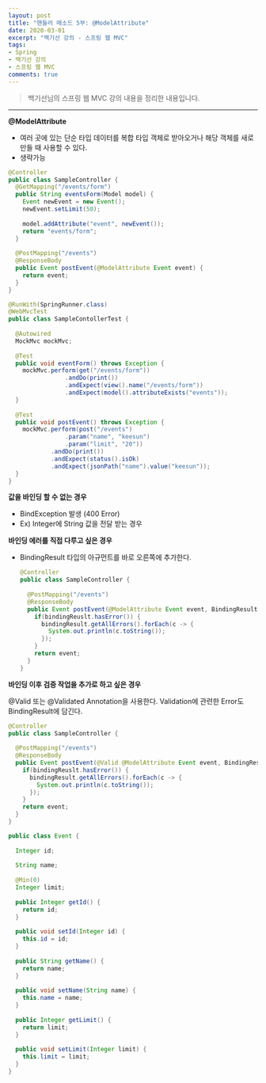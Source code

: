 ```yaml
---
layout: post 
title: "핸들러 메소드 5부: @ModelAttribute"
date: 2020-03-01
excerpt: "백기선 강의 - 스프링 웹 MVC"
tags: 
- Spring
- 백기선 강의
- 스프링 웹 MVC
comments: true 
---
```


>백기선님의 스프링 웹 MVC 강의 내용을 정리한 내용입니다.
---


**@ModelAttribute**

* 여러 곳에 있는 단순 타입 데이터를 복합 타입 객체로 받아오거나 해당 객체를 새로 만들 때 사용할 수 있다.
* 생략가능



```java
@Controller
public class SampleController {
  @GetMapping("/events/form")
  public String eventsForm(Model model) {
    Event newEvent = new Event();
    newEvent.setLimit(50);
    
    model.addAttribute("event", newEvent());
    return "events/form";
  }
  
  @PostMapping("/events")
  @ResponseBody
  public Event postEvent(@ModelAttribute Event event) {
    return event;
  }
}
```

```java
@RunWith(SpringRunner.class)
@WebMvcTest
public class SampleContollerTest {
  
  @Autowired
  MockMvc mockMvc;
  
  @Test
  public void eventForm() throws Exception {
    mockMvc.perform(get("/events/form"))
      			.andDo(print())
      			.andExpect(view().name("/events/form"))
      			.andExpect(model().attributeExists("events"));
  }
  
  @Test
  public void postEvent() throws Exception {
    mockMvc.perform(post("/events")
                .param("name", "keesun")
                .param("limit", "20"))
            .andDo(print())
            .andExpect(status().isOk)
      		.andExpect(jsonPath("name").value("keesun"));
  }
}
```



**값을 바인딩 할 수 없는 경우**

* BindException 발생 (400 Error)
* Ex) Integer에 String 값을 전달 받는 경우



**바인딩 에러를 직접 다루고 싶은 경우**

* BindingResult 타입의 아규먼트를 바로 오른쪽에 추가한다.

  ```java
  @Controller
  public class SampleController {
    
    @PostMapping("/events")
    @ResponseBody
    public Event postEvent(@ModelAttribute Event event, BindingResult bindResult) {
      if(bindingReuslt.hasError()) {
        bindingResult.getAllErrors().forEach(c -> {
          System.out.println(c.toString());
        });
      }
      return event;
    }
  }
  ```



**바인딩 이후 검증 작업을 추가로 하고 싶은 경우**

@Valid 또는 @Validated Annotation을 사용한다. Validation에 관련한 Error도 BindingResult에 담긴다.

```java
@Controller
public class SampleController {
  
  @PostMapping("/events")
  @ResponseBody
  public Event postEvent(@Valid @ModelAttribute Event event, BindingResult bindResult) {
    if(bindingReuslt.hasError()) {
      bindingResult.getAllErrors().forEach(c -> {
        System.out.println(c.toString());
      });
    }
    return event;
  }
}
```

```java
public class Event {
  
  Integer id;
  
  String name;
  
  @Min(0)
  Integer limit;
  
  public Integer getId() {
    return id;
  }
  
  public void setId(Integer id) {
    this.id = id;
  }
  
  public String getName() {
    return name;
  }
  
  public void setName(String name) {
    this.name = name;
  }
  
  public Integer getLimit() {
    return limit;
  }
  
  public void setLimit(Integer limit) {
    this.limit = limit;
  }
}
```

